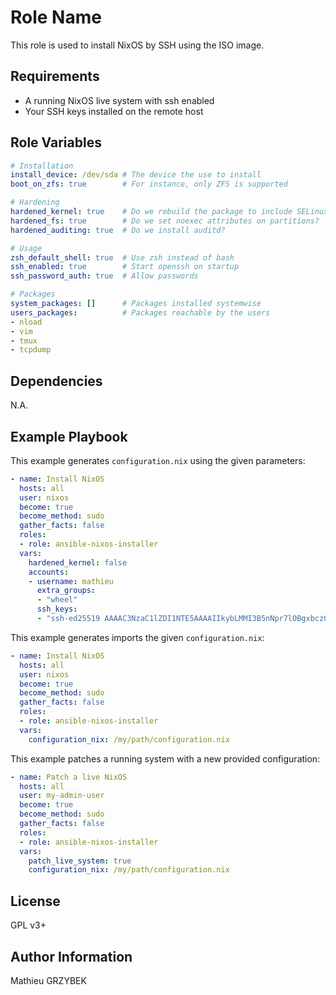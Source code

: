 Role Name
=========

This role is used to install NixOS by SSH using the ISO image.

Requirements
------------

* A running NixOS live system with ssh enabled
* Your SSH keys installed on the remote host

Role Variables
--------------

```yaml
# Installation
install_device: /dev/sda # The device the use to install
boot_on_zfs: true        # For instance, only ZFS is supported

# Hardening
hardened_kernel: true    # Do we rebuild the package to include SELinux?
hardened_fs: true        # Do we set noexec attributes on partitions?
hardened_auditing: true  # Do we install auditd?

# Usage
zsh_default_shell: true  # Use zsh instead of bash
ssh_enabled: true        # Start openssh on startup
ssh_password_auth: true  # Allow passwords

# Packages
system_packages: []      # Packages installed systemwise
users_packages:          # Packages reachable by the users
- nload
- vim
- tmux
- tcpdump
```

Dependencies
------------

N.A.

Example Playbook
----------------

This example generates `configuration.nix` using the given parameters:
```yaml
- name: Install NixOS
  hosts: all
  user: nixos
  become: true
  become_method: sudo
  gather_facts: false
  roles:
  - role: ansible-nixos-installer
  vars:
    hardened_kernel: false
    accounts:
    - username: mathieu
      extra_groups:
      - "wheel"
      ssh_keys:
      - "ssh-ed25519 AAAAC3NzaC1lZDI1NTE5AAAAIIkybLMMI3B5nNpr7lOBgxbcz06uQNe69d1elYnWQyPx mathieu"
```

This example generates imports the given `configuration.nix`:
```yaml
- name: Install NixOS
  hosts: all
  user: nixos
  become: true
  become_method: sudo
  gather_facts: false
  roles:
  - role: ansible-nixos-installer
  vars:
    configuration_nix: /my/path/configuration.nix
```

This example patches a running system with a new provided configuration:
```yaml
- name: Patch a live NixOS
  hosts: all
  user: my-admin-user
  become: true
  become_method: sudo
  gather_facts: false
  roles:
  - role: ansible-nixos-installer
  vars:
    patch_live_system: true
    configuration_nix: /my/path/configuration.nix
```

License
-------

GPL v3+

Author Information
------------------

Mathieu GRZYBEK

